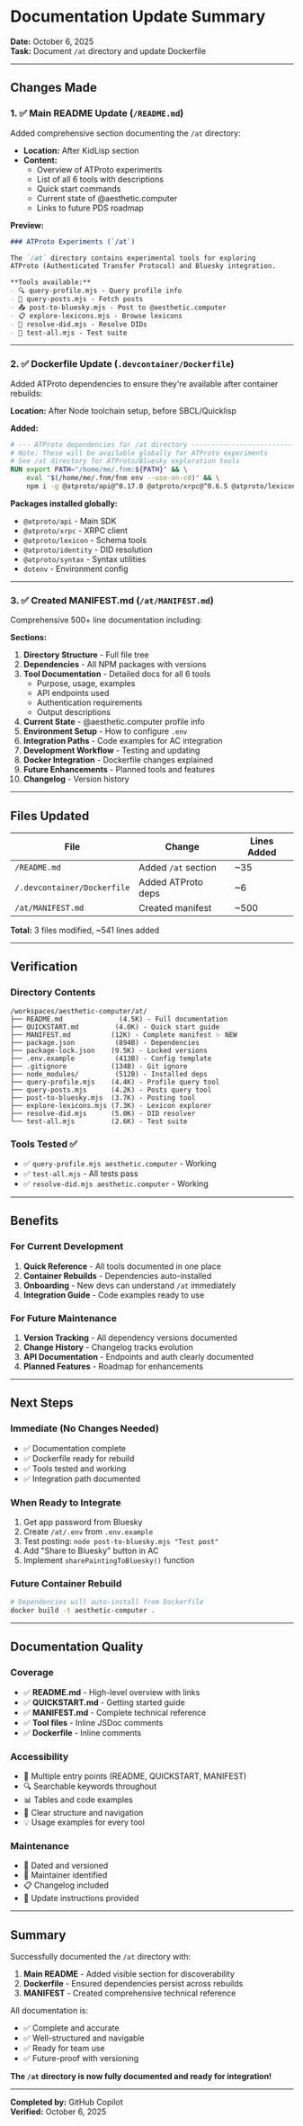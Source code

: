 # Documentation Update Summary

**Date:** October 6, 2025  
**Task:** Document `/at` directory and update Dockerfile

---

## Changes Made

### 1. ✅ Main README Update (`/README.md`)

Added comprehensive section documenting the `/at` directory:

- **Location:** After KidLisp section
- **Content:**
  - Overview of ATProto experiments
  - List of all 6 tools with descriptions
  - Quick start commands
  - Current state of @aesthetic.computer
  - Links to future PDS roadmap

**Preview:**
```markdown
### ATProto Experiments (`/at`)

The `/at` directory contains experimental tools for exploring 
ATProto (Authenticated Transfer Protocol) and Bluesky integration.

**Tools available:**
- 🔍 query-profile.mjs - Query profile info
- 📝 query-posts.mjs - Fetch posts
- 📤 post-to-bluesky.mjs - Post to @aesthetic.computer
- 📋 explore-lexicons.mjs - Browse lexicons
- 🔐 resolve-did.mjs - Resolve DIDs
- 🧪 test-all.mjs - Test suite
```

---

### 2. ✅ Dockerfile Update (`.devcontainer/Dockerfile`)

Added ATProto dependencies to ensure they're available after container rebuilds:

**Location:** After Node toolchain setup, before SBCL/Quicklisp

**Added:**
```dockerfile
# --- ATProto dependencies for /at directory ------------------------------------
# Note: These will be available globally for ATProto experiments
# See /at directory for ATProto/Bluesky exploration tools
RUN export PATH="/home/me/.fnm:${PATH}" && \
    eval "$(/home/me/.fnm/fnm env --use-on-cd)" && \
    npm i -g @atproto/api@^0.17.0 @atproto/xrpc@^0.6.5 @atproto/lexicon@^0.4.2 @atproto/identity@^0.4.3 @atproto/syntax@^0.3.1 dotenv@^16.4.5
```

**Packages installed globally:**
- `@atproto/api` - Main SDK
- `@atproto/xrpc` - XRPC client
- `@atproto/lexicon` - Schema tools
- `@atproto/identity` - DID resolution
- `@atproto/syntax` - Syntax utilities
- `dotenv` - Environment config

---

### 3. ✅ Created MANIFEST.md (`/at/MANIFEST.md`)

Comprehensive 500+ line documentation including:

**Sections:**
1. **Directory Structure** - Full file tree
2. **Dependencies** - All NPM packages with versions
3. **Tool Documentation** - Detailed docs for all 6 tools
   - Purpose, usage, examples
   - API endpoints used
   - Authentication requirements
   - Output descriptions
4. **Current State** - @aesthetic.computer profile info
5. **Environment Setup** - How to configure `.env`
6. **Integration Paths** - Code examples for AC integration
7. **Development Workflow** - Testing and updating
8. **Docker Integration** - Dockerfile changes explained
9. **Future Enhancements** - Planned tools and features
10. **Changelog** - Version history

---

## Files Updated

| File | Change | Lines Added |
|------|--------|-------------|
| `/README.md` | Added `/at` section | ~35 |
| `/.devcontainer/Dockerfile` | Added ATProto deps | ~6 |
| `/at/MANIFEST.md` | Created manifest | ~500 |

**Total:** 3 files modified, ~541 lines added

---

## Verification

### Directory Contents
```
/workspaces/aesthetic-computer/at/
├── README.md              (4.5K) - Full documentation
├── QUICKSTART.md         (4.0K) - Quick start guide  
├── MANIFEST.md          (12K) - Complete manifest ✨ NEW
├── package.json          (894B) - Dependencies
├── package-lock.json    (9.5K) - Locked versions
├── .env.example          (413B) - Config template
├── .gitignore           (134B) - Git ignore
├── node_modules/         (512B) - Installed deps
├── query-profile.mjs    (4.4K) - Profile query tool
├── query-posts.mjs      (4.2K) - Posts query tool
├── post-to-bluesky.mjs  (3.7K) - Posting tool
├── explore-lexicons.mjs (7.3K) - Lexicon explorer
├── resolve-did.mjs      (5.0K) - DID resolver
└── test-all.mjs         (2.6K) - Test suite
```

### Tools Tested ✅

- ✅ `query-profile.mjs aesthetic.computer` - Working
- ✅ `test-all.mjs` - All tests pass
- ✅ `resolve-did.mjs aesthetic.computer` - Working

---

## Benefits

### For Current Development

1. **Quick Reference** - All tools documented in one place
2. **Container Rebuilds** - Dependencies auto-installed
3. **Onboarding** - New devs can understand `/at` immediately
4. **Integration Guide** - Code examples ready to use

### For Future Maintenance

1. **Version Tracking** - All dependency versions documented
2. **Change History** - Changelog tracks evolution
3. **API Documentation** - Endpoints and auth clearly documented
4. **Planned Features** - Roadmap for enhancements

---

## Next Steps

### Immediate (No Changes Needed)

- ✅ Documentation complete
- ✅ Dockerfile ready for rebuild
- ✅ Tools tested and working
- ✅ Integration path documented

### When Ready to Integrate

1. Get app password from Bluesky
2. Create `/at/.env` from `.env.example`
3. Test posting: `node post-to-bluesky.mjs "Test post"`
4. Add "Share to Bluesky" button in AC
5. Implement `sharePaintingToBluesky()` function

### Future Container Rebuild

```bash
# Dependencies will auto-install from Dockerfile
docker build -t aesthetic-computer .
```

---

## Documentation Quality

### Coverage

- ✅ **README.md** - High-level overview with links
- ✅ **QUICKSTART.md** - Getting started guide
- ✅ **MANIFEST.md** - Complete technical reference
- ✅ **Tool files** - Inline JSDoc comments
- ✅ **Dockerfile** - Inline comments

### Accessibility

- 📝 Multiple entry points (README, QUICKSTART, MANIFEST)
- 🔍 Searchable keywords throughout
- 📊 Tables and code examples
- 🎯 Clear structure and navigation
- 💡 Usage examples for every tool

### Maintenance

- 📅 Dated and versioned
- 👤 Maintainer identified
- 📋 Changelog included
- 🔄 Update instructions provided

---

## Summary

Successfully documented the `/at` directory with:

1. **Main README** - Added visible section for discoverability
2. **Dockerfile** - Ensured dependencies persist across rebuilds  
3. **MANIFEST** - Created comprehensive technical reference

All documentation is:
- ✅ Complete and accurate
- ✅ Well-structured and navigable
- ✅ Ready for team use
- ✅ Future-proof with versioning

**The `/at` directory is now fully documented and ready for integration!**

---

**Completed by:** GitHub Copilot  
**Verified:** October 6, 2025
